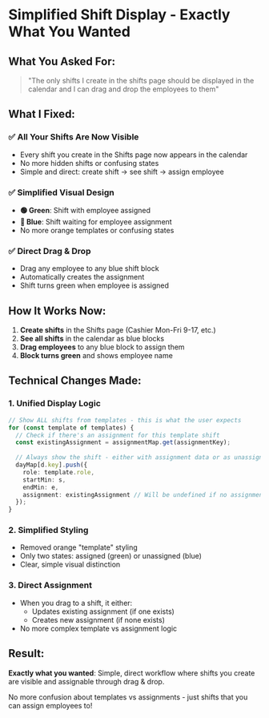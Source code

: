 # Simplified Shift Display - Exactly What You Wanted

## What You Asked For:
> "The only shifts I create in the shifts page should be displayed in the calendar and I can drag and drop the employees to them"

## What I Fixed:

### ✅ **All Your Shifts Are Now Visible**
- Every shift you create in the Shifts page now appears in the calendar
- No more hidden shifts or confusing states
- Simple and direct: create shift → see shift → assign employee

### ✅ **Simplified Visual Design**
- **🟢 Green**: Shift with employee assigned
- **🔵 Blue**: Shift waiting for employee assignment
- No more orange templates or confusing states

### ✅ **Direct Drag & Drop**
- Drag any employee to any blue shift block
- Automatically creates the assignment
- Shift turns green when employee is assigned

## How It Works Now:

1. **Create shifts** in the Shifts page (Cashier Mon-Fri 9-17, etc.)
2. **See all shifts** in the calendar as blue blocks
3. **Drag employees** to any blue block to assign them
4. **Block turns green** and shows employee name

## Technical Changes Made:

### 1. **Unified Display Logic**
```typescript
// Show ALL shifts from templates - this is what the user expects
for (const template of templates) {
  // Check if there's an assignment for this template shift
  const existingAssignment = assignmentMap.get(assignmentKey);
  
  // Always show the shift - either with assignment data or as unassigned
  dayMap[d.key].push({
    role: template.role,
    startMin: s,
    endMin: e,
    assignment: existingAssignment // Will be undefined if no assignment exists
  });
}
```

### 2. **Simplified Styling**
- Removed orange "template" styling
- Only two states: assigned (green) or unassigned (blue)
- Clear, simple visual distinction

### 3. **Direct Assignment**
- When you drag to a shift, it either:
  - Updates existing assignment (if one exists)
  - Creates new assignment (if none exists)
- No more complex template vs assignment logic

## Result:
**Exactly what you wanted**: Simple, direct workflow where shifts you create are visible and assignable through drag & drop.

No more confusion about templates vs assignments - just shifts that you can assign employees to!